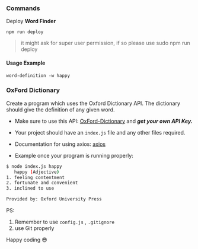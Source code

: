 
### Commands

Deploy **Word Finder** 

```
npm run deploy
```
> it might ask for super user permission, if so please use sudo npm run deploy

#### Usage Example
```
word-definition -w happy
```

### OxFord Dictionary 

Create a program which uses the Oxford Dictionary API. The dictionary should give the definition of any given word. 

-  Make sure to use this API: [OxFord-Dictionary](https://developer.oxforddictionaries.com) and ***get your own API Key.***

-  Your project should have an `index.js` file and any other files required.

-  Documentation for using axios: [axios](https://github.com/axios/axios) 

-  Example once your program is running properly:

 ```bash
$ node index.js happy
    happy (Adjective)
1. feeling contentment
2. fortunate and convenient
3. inclined to use

Provided by: Oxford University Press
```
PS:  
1. Remember to use ```config.js``` , ```.gitignore``` 
1. use Git properly

Happy coding 😎


